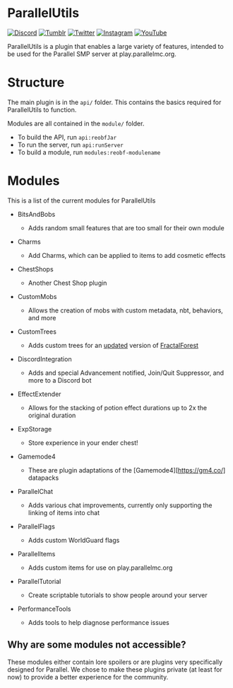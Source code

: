 # ParallelUtils

<a href="https://discord.gg/7PSDuCbg7Y">![Discord](https://img.shields.io/badge/Discord-%237289DA.svg?style=for-the-badge&logo=discord&logoColor=white)</a>
<a href="https://parallelmc.tumblr.com/">![Tumblr](https://img.shields.io/badge/Tumblr-%2336465D.svg?style=for-the-badge&logo=Tumblr&logoColor=white)</a>
<a href="https://twitter.com/ParallelMC">![Twitter](https://img.shields.io/badge/Twitter-%231DA1F2.svg?style=for-the-badge&logo=Twitter&logoColor=white)</a>
<a href="https://www.instagram.com/parallelserver/">![Instagram](https://img.shields.io/badge/Instagram-%23E4405F.svg?style=for-the-badge&logo=Instagram&logoColor=white)</a>
<a href="https://www.youtube.com/channel/UCc-73_rEe0Eci2S-Zl6_a2Q">![YouTube](https://img.shields.io/badge/YouTube-%23FF0000.svg?style=for-the-badge&logo=YouTube&logoColor=white)</a>

ParallelUtils is a plugin that enables a large variety of features, intended to be used for the Parallel SMP server at play.parallelmc.org.

# Structure

The main plugin is in the `api/` folder. This contains the basics required for ParallelUtils to function.

Modules are all contained in the `module/` folder.

  - To build the API, run `api:reobfJar`
  - To run the server, run `api:runServer`
  - To build a module, run `modules:reobf-modulename`

# Modules
This is a list of the current modules for ParallelUtils
 - BitsAndBobs
   - Adds random small features that are too small for their own module
  
 - Charms
   - Add Charms, which can be applied to items to add cosmetic effects 

 - ChestShops
   - Another Chest Shop plugin

- CustomMobs
   - Allows the creation of mobs with custom metadata, nbt, behaviors, and more
    
- CustomTrees
   - Adds custom trees for an [updated](https://github.com/ParallelMC/FractalForest) version of [FractalForest](https://www.spigotmc.org/resources/fractal-forest.75850/)
    
- DiscordIntegration
   - Adds and special Advancement notified, Join/Quit Suppressor, and more to a Discord bot
    
- EffectExtender
   - Allows for the stacking of potion effect durations up to 2x the original duration

- ExpStorage
  - Store experience in your ender chest!
 
- Gamemode4
  - These are plugin adaptations of the [Gamemode4][https://gm4.co/] datapacks

- ParallelChat
  - Adds various chat improvements, currently only supporting the linking of items into chat
  
- ParallelFlags
  - Adds custom WorldGuard flags
    
- ParallelItems
  - Adds custom items for use on play.parallelmc.org
  
- ParallelTutorial
  - Create scriptable tutorials to show people around your server
  
- PerformanceTools
  - Adds tools to help diagnose performance issues
  
## Why are some modules not accessible?
These modules either contain lore spoilers or are plugins very specifically designed for Parallel. We chose to make these plugins private (at least for now) to provide a better experience for the community.
